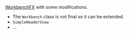 [WorkbenchFX](https://github.com/dlsc-software-consulting-gmbh/WorkbenchFX) with some modifications.

* The `Workbench` class is not final so it can be extended.
* `SimpleHeaderView`
* ...